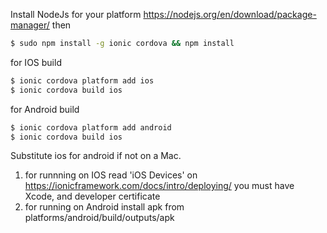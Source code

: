 Install NodeJs for your platform https://nodejs.org/en/download/package-manager/
then

```bash
$ sudo npm install -g ionic cordova && npm install
```
for IOS build

```bash
$ ionic cordova platform add ios
$ ionic cordova build ios
```
for Android build
```bash
$ ionic cordova platform add android
$ ionic cordova build ios
```

Substitute ios for android if not on a Mac.
1. for runnning on IOS read 'iOS Devices' on https://ionicframework.com/docs/intro/deploying/
you must have Xcode, and developer certificate
2. for running on Android install  apk from platforms/android/build/outputs/apk

